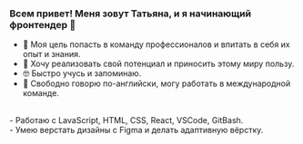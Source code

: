 ### Всем привет! Меня зовут Татьяна, и я начинающий фронтендер 👋

- 🎯 Моя цель  попасть в команду профессионалов и впитать в себя их опыт и знания. 
- 💯 Хочу реализовать свой потенциал и приносить этому миру пользу. 
- 🤓 Быстро учусь и запоминаю.
- 💬 Свободно говорю по-английски, могу работать в международной команде. 
<br>
- Работаю с LavaScript, HTML, CSS, React, VSCode, GitBash. <br>
- Умею верстать дизайны с Figma и делать адаптивную вёрстку. 

